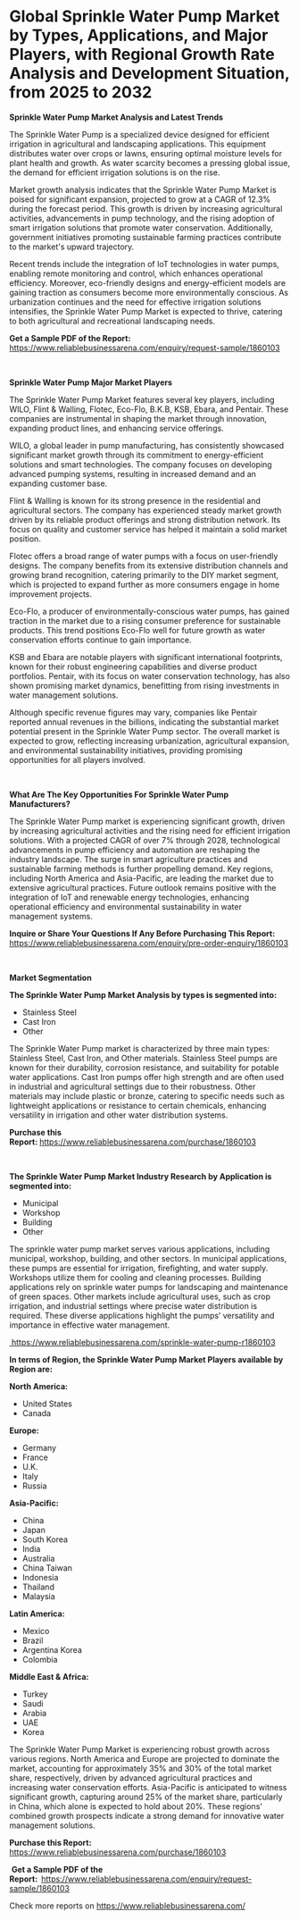 <p><h1>Global Sprinkle Water Pump Market by Types, Applications, and Major Players, with Regional Growth Rate Analysis and Development Situation, from 2025 to 2032</h1></p><p><strong>Sprinkle Water Pump Market Analysis and Latest Trends</strong></p>
<p><p>The Sprinkle Water Pump is a specialized device designed for efficient irrigation in agricultural and landscaping applications. This equipment distributes water over crops or lawns, ensuring optimal moisture levels for plant health and growth. As water scarcity becomes a pressing global issue, the demand for efficient irrigation solutions is on the rise. </p><p>Market growth analysis indicates that the Sprinkle Water Pump Market is poised for significant expansion, projected to grow at a CAGR of 12.3% during the forecast period. This growth is driven by increasing agricultural activities, advancements in pump technology, and the rising adoption of smart irrigation solutions that promote water conservation. Additionally, government initiatives promoting sustainable farming practices contribute to the market's upward trajectory.</p><p>Recent trends include the integration of IoT technologies in water pumps, enabling remote monitoring and control, which enhances operational efficiency. Moreover, eco-friendly designs and energy-efficient models are gaining traction as consumers become more environmentally conscious. As urbanization continues and the need for effective irrigation solutions intensifies, the Sprinkle Water Pump Market is expected to thrive, catering to both agricultural and recreational landscaping needs.</p></p>
<p><strong>Get a Sample PDF of the Report:&nbsp;</strong> <a href="https://www.reliablebusinessarena.com/enquiry/request-sample/1860103?utm_campaign=2010&utm_medium=2&utm_source=Github&utm_content=ia&utm_term=22022025&utm_id=sprinkle-water-pump">https://www.reliablebusinessarena.com/enquiry/request-sample/1860103</a></p>
<p>&nbsp;</p>
<p><strong>Sprinkle Water Pump Major Market Players</strong></p>
<p><p>The Sprinkle Water Pump Market features several key players, including WILO, Flint & Walling, Flotec, Eco-Flo, B.K.B, KSB, Ebara, and Pentair. These companies are instrumental in shaping the market through innovation, expanding product lines, and enhancing service offerings.</p><p>WILO, a global leader in pump manufacturing, has consistently showcased significant market growth through its commitment to energy-efficient solutions and smart technologies. The company focuses on developing advanced pumping systems, resulting in increased demand and an expanding customer base.</p><p>Flint & Walling is known for its strong presence in the residential and agricultural sectors. The company has experienced steady market growth driven by its reliable product offerings and strong distribution network. Its focus on quality and customer service has helped it maintain a solid market position.</p><p>Flotec offers a broad range of water pumps with a focus on user-friendly designs. The company benefits from its extensive distribution channels and growing brand recognition, catering primarily to the DIY market segment, which is projected to expand further as more consumers engage in home improvement projects.</p><p>Eco-Flo, a producer of environmentally-conscious water pumps, has gained traction in the market due to a rising consumer preference for sustainable products. This trend positions Eco-Flo well for future growth as water conservation efforts continue to gain importance.</p><p>KSB and Ebara are notable players with significant international footprints, known for their robust engineering capabilities and diverse product portfolios. Pentair, with its focus on water conservation technology, has also shown promising market dynamics, benefitting from rising investments in water management solutions.</p><p>Although specific revenue figures may vary, companies like Pentair reported annual revenues in the billions, indicating the substantial market potential present in the Sprinkle Water Pump sector. The overall market is expected to grow, reflecting increasing urbanization, agricultural expansion, and environmental sustainability initiatives, providing promising opportunities for all players involved.</p></p>
<p>&nbsp;</p>
<p><strong>What Are The Key Opportunities For Sprinkle Water Pump Manufacturers?</strong></p>
<p><p>The Sprinkle Water Pump market is experiencing significant growth, driven by increasing agricultural activities and the rising need for efficient irrigation solutions. With a projected CAGR of over 7% through 2028, technological advancements in pump efficiency and automation are reshaping the industry landscape. The surge in smart agriculture practices and sustainable farming methods is further propelling demand. Key regions, including North America and Asia-Pacific, are leading the market due to extensive agricultural practices. Future outlook remains positive with the integration of IoT and renewable energy technologies, enhancing operational efficiency and environmental sustainability in water management systems.</p></p>
<p><strong>Inquire or Share Your Questions If Any Before Purchasing This Report:</strong> <a href="https://www.reliablebusinessarena.com/enquiry/pre-order-enquiry/1860103?utm_campaign=2010&utm_medium=2&utm_source=Github&utm_content=ia&utm_term=22022025&utm_id=sprinkle-water-pump">https://www.reliablebusinessarena.com/enquiry/pre-order-enquiry/1860103</a></p>
<p>&nbsp;</p>
<p><strong>Market Segmentation</strong></p>
<p><strong>The Sprinkle Water Pump Market Analysis by types is segmented into:</strong></p>
<p><ul><li>Stainless Steel</li><li>Cast Iron</li><li>Other</li></ul></p>
<p><p>The Sprinkle Water Pump market is characterized by three main types: Stainless Steel, Cast Iron, and Other materials. Stainless Steel pumps are known for their durability, corrosion resistance, and suitability for potable water applications. Cast Iron pumps offer high strength and are often used in industrial and agricultural settings due to their robustness. Other materials may include plastic or bronze, catering to specific needs such as lightweight applications or resistance to certain chemicals, enhancing versatility in irrigation and other water distribution systems.</p></p>
<p><strong>Purchase this Report:&nbsp;</strong><a href="https://www.reliablebusinessarena.com/purchase/1860103?utm_campaign=2010&utm_medium=2&utm_source=Github&utm_content=ia&utm_term=22022025&utm_id=sprinkle-water-pump">https://www.reliablebusinessarena.com/purchase/1860103</a></p>
<p>&nbsp;</p>
<p><strong>The Sprinkle Water Pump Market Industry Research by Application is segmented into:</strong></p>
<p><ul><li>Municipal</li><li>Workshop</li><li>Building</li><li>Other</li></ul></p>
<p><p>The sprinkle water pump market serves various applications, including municipal, workshop, building, and other sectors. In municipal applications, these pumps are essential for irrigation, firefighting, and water supply. Workshops utilize them for cooling and cleaning processes. Building applications rely on sprinkle water pumps for landscaping and maintenance of green spaces. Other markets include agricultural uses, such as crop irrigation, and industrial settings where precise water distribution is required. These diverse applications highlight the pumps’ versatility and importance in effective water management.</p></p>
<p><a href="https://www.reliablebusinessarena.com/sprinkle-water-pump-r1860103?utm_campaign=2010&utm_medium=2&utm_source=Github&utm_content=ia&utm_term=22022025&utm_id=sprinkle-water-pump">&nbsp;https://www.reliablebusinessarena.com/sprinkle-water-pump-r1860103</a></p>
<p><strong>In terms of Region, the Sprinkle Water Pump Market Players available by Region are:</strong></p>
<p>
    <p> <strong> North America: </strong>
        <ul>
            <li>United States</li>
            <li>Canada</li>
        </ul>
        </p> 
    <p> <strong> Europe: </strong>
        <ul>
            <li>Germany</li>
            <li>France</li>
            <li>U.K.</li>
            <li>Italy</li>
            <li>Russia</li>
        </ul>
        </p> 
    <p> <strong> Asia-Pacific: </strong>
        <ul>
            <li>China</li>
            <li>Japan</li>
            <li>South Korea</li>
            <li>India</li>
            <li>Australia</li>
            <li>China Taiwan</li>
            <li>Indonesia</li>
            <li>Thailand</li>
            <li>Malaysia</li>
        </ul>
        </p> 
    <p> <strong> Latin America: </strong>
        <ul>
            <li>Mexico</li>
            <li>Brazil</li>
            <li>Argentina Korea</li>
            <li>Colombia</li>
        </ul>
        </p> 
    <p> <strong> Middle East & Africa: </strong>
        <ul>
            <li>Turkey</li>
            <li>Saudi</li>
            <li>Arabia</li>
            <li>UAE</li>
            <li>Korea</li>
        </ul>
    </p>
    </p>
<p><p>The Sprinkle Water Pump Market is experiencing robust growth across various regions. North America and Europe are projected to dominate the market, accounting for approximately 35% and 30% of the total market share, respectively, driven by advanced agricultural practices and increasing water conservation efforts. Asia-Pacific is anticipated to witness significant growth, capturing around 25% of the market share, particularly in China, which alone is expected to hold about 20%. These regions' combined growth prospects indicate a strong demand for innovative water management solutions.</p></p>
<p><strong>Purchase this Report: </strong><a href="https://www.reliablebusinessarena.com/purchase/1860103?utm_campaign=2010&utm_medium=2&utm_source=Github&utm_content=ia&utm_term=22022025&utm_id=sprinkle-water-pump">https://www.reliablebusinessarena.com/purchase/1860103</a></p>
<p>&nbsp;<strong>Get a Sample PDF of the Report:&nbsp;&nbsp;</strong><a href="https://www.reliablebusinessarena.com/enquiry/request-sample/1860103?utm_campaign=2010&utm_medium=2&utm_source=Github&utm_content=ia&utm_term=22022025&utm_id=sprinkle-water-pump">https://www.reliablebusinessarena.com/enquiry/request-sample/1860103</a></p>
<p><strong></strong></p>
<p>Check more reports on <a href="https://www.reliablebusinessarena.com/?utm_campaign=2010&utm_medium=2&utm_source=Github&utm_content=ia&utm_term=22022025&utm_id=sprinkle-water-pump">https://www.reliablebusinessarena.com/</a></p>